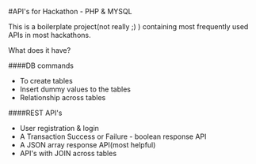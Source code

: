 #API's for Hackathon - PHP & MYSQL

This is a boilerplate project(not really ;) ) containing most frequently used APIs in most hackathons.

What does it have?

####DB commands

- To create tables
- Insert dummy values to the tables
- Relationship across tables

####REST API's

- User registration & login
- A Transaction Success or Failure - boolean response API
- A JSON array response API(most helpful)
- API's with JOIN across tables
